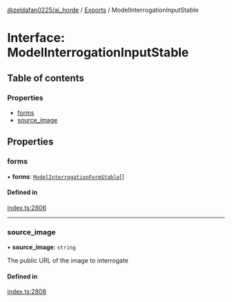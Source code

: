 [@zeldafan0225/ai_horde](../README.md) / [Exports](../modules.md) / ModelInterrogationInputStable

# Interface: ModelInterrogationInputStable

## Table of contents

### Properties

- [forms](ModelInterrogationInputStable.md#forms)
- [source\_image](ModelInterrogationInputStable.md#source_image)

## Properties

### forms

• **forms**: [`ModelInterrogationFormStable`](ModelInterrogationFormStable.md)[]

#### Defined in

[index.ts:2806](https://github.com/ZeldaFan0225/ai_horde/blob/79ac96e/index.ts#L2806)

___

### source\_image

• **source\_image**: `string`

The public URL of the image to interrogate

#### Defined in

[index.ts:2808](https://github.com/ZeldaFan0225/ai_horde/blob/79ac96e/index.ts#L2808)

